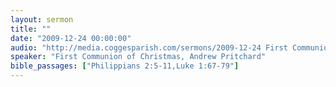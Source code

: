 ```yaml
---
layout: sermon
title: ""
date: "2009-12-24 00:00:00"
audio: "http://media.coggesparish.com/sermons/2009-12-24 First Communion of Christmas, Andrew Pritchard.mp3"
speaker: "First Communion of Christmas, Andrew Pritchard"
bible_passages: ["Philippians 2:5-11,Luke 1:67-79"]
---
```


